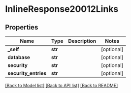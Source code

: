 # InlineResponse20012Links

## Properties
Name | Type | Description | Notes
------------ | ------------- | ------------- | -------------
**_self** | **str** |  | [optional] 
**database** | **str** |  | [optional] 
**security** | **str** |  | [optional] 
**security_entries** | **str** |  | [optional] 

[[Back to Model list]](../README.md#documentation-for-models) [[Back to API list]](../README.md#documentation-for-api-endpoints) [[Back to README]](../README.md)


